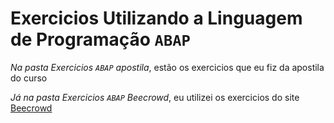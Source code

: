 # Exercicios Utilizando a Linguagem de Programação `ABAP`

*Na pasta Exercicios `ABAP` apostila*, estão os exercicios que eu fiz da apostila do curso

*Já na pasta Exercicios `ABAP` Beecrowd*, eu utilizei os exercicios do site [Beecrowd](https://www.beecrowd.com.br/judge/pt)
